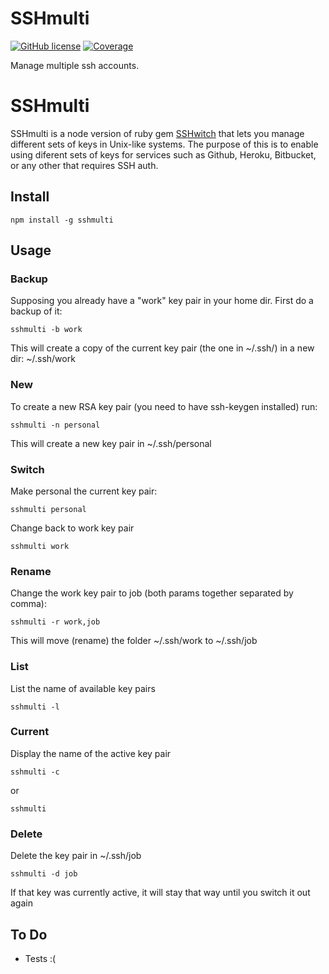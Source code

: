 # SSHmulti
[![GitHub license](https://img.shields.io/github/license/nasiruddinml/sshmulti)](https://github.com/nasiruddinml/sshmulti/blob/master/LICENSE) [![Coverage](https://sonarcloud.io/api/project_badges/measure?project=nasiruddinml_sshmulti&metric=coverage)](https://sonarcloud.io/summary/new_code?id=nasiruddinml_sshmulti)

Manage multiple ssh accounts.

SSHmulti
==========

SSHmulti is a node version of ruby gem [SSHwitch](https://github.com/agush22/sshwitch) that lets you manage different sets of keys in Unix-like systems.
The purpose of this is to enable using diferent sets of keys for services such as Github, Heroku, Bitbucket, or any other that requires SSH auth.

Install
-------

    npm install -g sshmulti

Usage
-----

### Backup


Supposing you already have a "work" key pair in your home dir.
First do a backup of it:

    sshmulti -b work

This will create a copy of the current key pair (the one in ~/.ssh/) in a new dir:  ~/.ssh/work

### New


To create a new RSA key pair (you need to have ssh-keygen installed) run:

    sshmulti -n personal

This will create a new key pair in ~/.ssh/personal

### Switch


Make personal the current key pair:

    sshmulti personal

Change back to work key pair

    sshmulti work

### Rename

Change the work key pair to job (both params together separated by comma):

    sshmulti -r work,job

This will move (rename) the folder ~/.ssh/work to ~/.ssh/job

### List

List the name of available key pairs

    sshmulti -l

### Current

Display the name of the active key pair

    sshmulti -c
or

    sshmulti

### Delete

Delete the key pair in ~/.ssh/job

    sshmulti -d job

If that key was currently active, it will stay that way until you switch it out again


To Do
-----

* Tests :(
